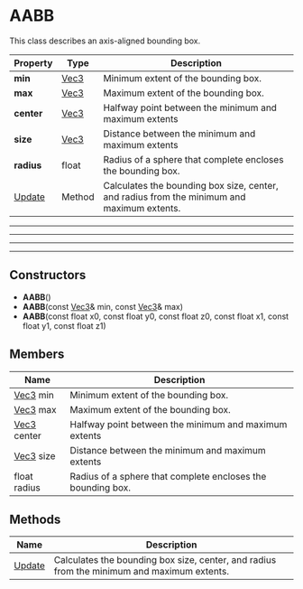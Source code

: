 # AABB #

This class describes an axis-aligned bounding box.

| Property | Type | Description |
| ----- | ----- | ----- |
| **min** | [Vec3](CPP_Vec3.md) | Minimum extent of the bounding box. |
| **max** | [Vec3](CPP_Vec3.md) | Maximum extent of the bounding box. |
| **center** | [Vec3](CPP_Vec3.md) | Halfway point between the minimum and maximum extents |
| **size** | [Vec3](CPP_Vec3.md) | Distance between the minimum and maximum extents |
| **radius** | float | Radius of a sphere that complete encloses the bounding box. |
| [Update](API_AABB_Update.md) | Method | Calculates the bounding box size, center, and radius from the minimum and maximum extents. |

---
---

---
---

## Constructors ##

- **AABB**()
- **AABB**(const [Vec3](CPP_Vec3.md)& min, const [Vec3](CPP_Vec3.md)& max)
- **AABB**(const float x0, const float y0, const float z0, const float x1, const float y1, const float z1)

## Members ##
| Name | Description |
| ----- | ----- |
| [Vec3](CPP_Vec3.md) min | Minimum extent of the bounding box. |
| [Vec3](CPP_Vec3.md) max | Maximum extent of the bounding box. |
| [Vec3](CPP_Vec3.md) center | Halfway point between the minimum and maximum extents |
| [Vec3](CPP_Vec3.md) size | Distance between the minimum and maximum extents |
| float radius | Radius of a sphere that complete encloses the bounding box. |

## Methods ##
| Name | Description |
| ----- | ----- |
| [Update](API_AABB_Update.md) | Calculates the bounding box size, center, and radius from the minimum and maximum extents. |

